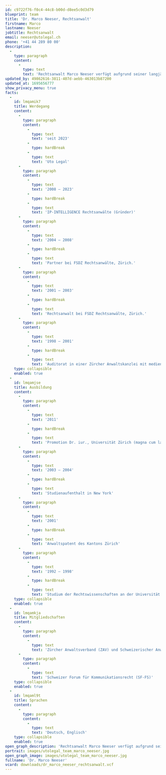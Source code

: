 ```yaml
---
id: c9722f76-f0c4-44c8-b00d-d8ee5c0d3d79
blueprint: team
title: 'Dr. Marco Neeser, Rechtsanwalt'
firstname: Marco
lastname: Neeser
jobtitle: Rechtsanwalt
email: neeser@utolegal.ch
phone: '+41 44 289 80 00'
description:
  -
    type: paragraph
    content:
      -
        type: text
        text: 'Rechtsanwalt Marco Neeser verfügt aufgrund seiner langjährigen Berufspraxis über grosse Erfahrung im Bereich der Unterhaltungs- und Medienbranche (Musik- und Filmindustrie, elektronische Medien, neue Technologien und Geschäftsmodelle, E-Commerce, Werbung, Lizenz- und Verlagswesen usw.). Zu seinen Klienten gehören insbesondere Musik-, Game- und Filmproduzenten, Tonträgerunternehmen, Verlage, Medienunternehmen, Künstler, Werbe- und Design-Agenturen sowie Startups und etablierte Unternehmen im Medien- und Technologiesektor. Er praktiziert vorwiegend in den Bereichen Urheberrecht, Lizenzvertragsrecht, Markenrecht, Medienrecht, Gesellschaftsrecht und allgemeinem Vertragsrecht. Marco Neeser hat an der Universität Zürich mit seiner rechtsvergleichenden Dissertation zum Thema der Künstlerverträge in der Musikindustrie den Doktortitel erworben und sich in zahlreichen Musikprojekten und Unternehmen im Bereich Entertainment und Technologie engagiert.'
updated_by: 49862616-3811-407d-aebb-463013b87200
updated_at: 1695656777
show_privacy_menu: true
facts:
  -
    id: lmqamik7
    title: Werdegang
    content:
      -
        type: paragraph
        content:
          -
            type: text
            text: 'seit 2023'
          -
            type: hardBreak
          -
            type: text
            text: 'Uto Legal'
      -
        type: paragraph
        content:
          -
            type: text
            text: '2008 – 2023'
          -
            type: hardBreak
          -
            type: text
            text: 'IP-INTELLIGENCE Rechtsanwälte (Gründer)'
      -
        type: paragraph
        content:
          -
            type: text
            text: '2004 – 2008'
          -
            type: hardBreak
          -
            type: text
            text: 'Partner bei FSDZ Rechtsanwälte, Zürich.'
      -
        type: paragraph
        content:
          -
            type: text
            text: '2001 – 2003'
          -
            type: hardBreak
          -
            type: text
            text: 'Rechtsanwalt bei FSDZ Rechtsanwälte, Zürich.'
      -
        type: paragraph
        content:
          -
            type: text
            text: '1998 – 2001'
          -
            type: hardBreak
          -
            type: text
            text: 'Auditorat in einer Zürcher Anwaltskanzlei mit medien- und urheberrechtlicher Ausrichtung.'
    type: collapsible
    enabled: true
  -
    id: lmqamjse
    title: Ausbildung
    content:
      -
        type: paragraph
        content:
          -
            type: text
            text: '2011'
          -
            type: hardBreak
          -
            type: text
            text: 'Promotion Dr. iur., Universität Zürich (magna cum laude)'
      -
        type: paragraph
        content:
          -
            type: text
            text: '2003 – 2004'
          -
            type: hardBreak
          -
            type: text
            text: 'Studienaufenthalt in New York'
      -
        type: paragraph
        content:
          -
            type: text
            text: '2001'
          -
            type: hardBreak
          -
            type: text
            text: 'Anwaltspatent des Kantons Zürich'
      -
        type: paragraph
        content:
          -
            type: text
            text: '1992 – 1998'
          -
            type: hardBreak
          -
            type: text
            text: 'Studium der Rechtswissenschaften an der Universität Zürich, Abschluss mit dem Prädikat magna cum laude.'
    type: collapsible
    enabled: true
  -
    id: lmqamkja
    title: Mitgliedschaften
    content:
      -
        type: paragraph
        content:
          -
            type: text
            text: 'Zürcher Anwaltsverband (ZAV) und Schweizerischer Anwaltsverband (SAV)'
      -
        type: paragraph
        content:
          -
            type: text
            text: 'Schweizer Forum für Kommunikationsrecht (SF-FS)'
    type: collapsible
    enabled: true
  -
    id: lmqaml9t
    title: Sprachen
    content:
      -
        type: paragraph
        content:
          -
            type: text
            text: 'Deutsch, Englisch'
    type: collapsible
    enabled: true
open_graph_description: 'Rechtsanwalt Marco Neeser verfügt aufgrund seiner langjährigen Berufspraxis über grosse Erfahrung im Bereich der Unterhaltungs- und Medienbranche (Musik- und Filmindustrie, elektronische Medien, neue Technologien und Geschäftsmodelle, E-Commerce, Werbung, Lizenz- und Verlagswesen usw.). Zu seinen Klienten gehören insbesondere Musik-, Game- und Filmproduzenten, Tonträgerunternehmen, Verlage, Medienunternehmen, Künstler, Werbe- und Design-Agenturen sowie Startups und etablierte Unternehmen im Medien- und Technologiesektor. Er praktiziert vorwiegend in den Bereichen Urheberrecht, Lizenzvertragsrecht, Markenrecht, Medienrecht, Gesellschaftsrecht und allgemeinem Vertragsrecht. Marco Neeser hat an der Universität Zürich mit seiner rechtsvergleichenden Dissertation zum Thema der Künstlerverträge in der Musikindustrie den Doktortitel erworben und sich in zahlreichen Musikprojekten und Unternehmen im Bereich Entertainment und Technologie engagiert.'
portrait: images/utolegal_team_marco_neeser.jpg
open_graph_image: images/utolegal_team_marco_neeser.jpg
fullname: 'Dr. Marco Neeser'
vcard: downloads/dr_marco_neeser_rechtsanwalt.vcf
---
```

